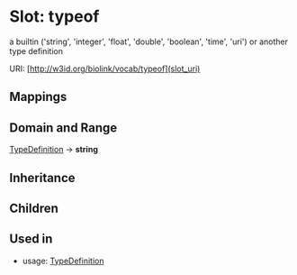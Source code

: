 # Slot: typeof


a builtin ('string', 'integer', 'float', 'double', 'boolean', 'time', 'uri') or another type definition

URI: [http://w3id.org/biolink/vocab/typeof](slot_uri)
## Mappings

## Domain and Range

[TypeDefinition](TypeDefinition.md) -> **string**
## Inheritance

## Children

## Used in

 *  usage: [TypeDefinition](TypeDefinition.md)
